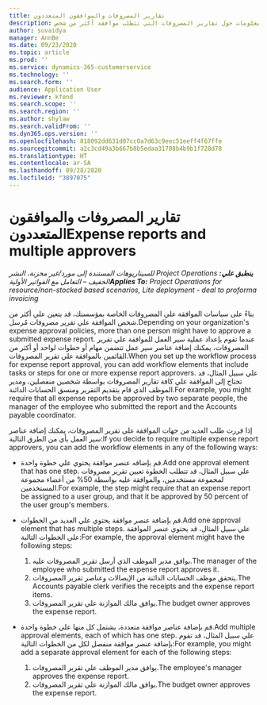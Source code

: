 ```yaml
---
title: تقارير المصروفات والموافقون المتعددون
description: يقدم هذا الموضوع معلومات حول تقارير المصروفات التي تتطلب موافقة أكثر من شخص.
author: suvaidya
manager: AnnBe
ms.date: 09/23/2020
ms.topic: article
ms.prod: ''
ms.service: dynamics-365-customerservice
ms.technology: ''
ms.search.form: ''
audience: Application User
ms.reviewer: kfend
ms.search.scope: ''
ms.search.region: ''
ms.author: shylaw
ms.search.validFrom: ''
ms.dyn365.ops.version: ''
ms.openlocfilehash: 818092dd631d07cc0a7d63c9eec51eeff4f67ffe
ms.sourcegitcommit: a2c3cd49a3b667b8b5edaa31788b4b9b1f728d78
ms.translationtype: HT
ms.contentlocale: ar-SA
ms.lasthandoff: 09/28/2020
ms.locfileid: "3897075"
---
```

# <a name="expense-reports-and-multiple-approvers"></a><span data-ttu-id="ddb7f-103">تقارير المصروفات والموافقون المتعددون</span><span class="sxs-lookup"><span data-stu-id="ddb7f-103">Expense reports and multiple approvers</span></span>

<span data-ttu-id="ddb7f-104">_**ينطبق علي:** ‏‫Project Operations للسيناريوهات المستندة إلى مورد/غير مخزنة‬، ‏‫النشر الخفيف – التعامل مع الفواتير الأولية‬_</span><span class="sxs-lookup"><span data-stu-id="ddb7f-104">_**Applies To:** Project Operations for resource/non-stocked based scenarios, Lite deployment - deal to proforma invoicing_</span></span>

<span data-ttu-id="ddb7f-105">بناءً على سياسات الموافقة علي المصروفات الخاصة بمؤسستك، قد يتعين علي أكثر من شخص الموافقة علي تقرير مصروفات مُرسل.</span><span class="sxs-lookup"><span data-stu-id="ddb7f-105">Depending on your organization's expense approval policies, more than one person might have to approve a submitted expense report.</span></span> <span data-ttu-id="ddb7f-106">عندما تقوم بإعداد عملية سير العمل للموافقة علي تقرير المصروفات، يمكنك إضافة عناصر سير عمل تتضمن مهام أو خطوات لواحد أو أكثر من القائمين بالموافقة علي تقرير المصروفات.</span><span class="sxs-lookup"><span data-stu-id="ddb7f-106">When you set up the workflow process for expense report approval, you can add workflow elements that include tasks or steps for one or more expense report approvers.</span></span> <span data-ttu-id="ddb7f-107">علي سبيل المثال، قد تحتاج إلى الموافقة علي كافة تقارير المصروفات بواسطة شخصين منفصلين، ومدير الموظف الذي قام بتقديم التقرير ومنسق الحسابات الدائنة.</span><span class="sxs-lookup"><span data-stu-id="ddb7f-107">For example, you might require that all expense reports be approved by two separate people, the manager of the employee who submitted the report and the Accounts payable coordinator.</span></span>

<span data-ttu-id="ddb7f-108">إذا قررت طلب العديد من جهات الموافقة علي تقرير المصروفات، يمكنك إضافة عناصر سير العمل بأي من الطرق التالية:</span><span class="sxs-lookup"><span data-stu-id="ddb7f-108">If you decide to require multiple expense report approvers, you can add the workflow elements in any of the following ways:</span></span>

- <span data-ttu-id="ddb7f-109">قم بإضافه عنصر موافقة يحتوي علي خطوة واحدة.</span><span class="sxs-lookup"><span data-stu-id="ddb7f-109">Add one approval element that has one step.</span></span> <span data-ttu-id="ddb7f-110">علي سبيل المثال، قد تتطلب الخطوة تعيين تقرير مصروفات لمجموعة مستخدمين، والموافقة عليه بواسطة 50% من أعضاء مجموعة المستخدمين.</span><span class="sxs-lookup"><span data-stu-id="ddb7f-110">For example, the step might require that an expense report be assigned to a user group, and that it be approved by 50 percent of the user group's members.</span></span>
- <span data-ttu-id="ddb7f-111">قم بإضافة عنصر موافقة يحتوي علي العديد من الخطوات.</span><span class="sxs-lookup"><span data-stu-id="ddb7f-111">Add one approval element that has multiple steps.</span></span> <span data-ttu-id="ddb7f-112">علي سبيل المثال، قد يحتوي عنصر الموافقة علي الخطوات التالية:</span><span class="sxs-lookup"><span data-stu-id="ddb7f-112">For example, the approval element might have the following steps:</span></span>

    1. <span data-ttu-id="ddb7f-113">يوافق مدير الموظف الذي أرسل تقرير المصروفات عليه.</span><span class="sxs-lookup"><span data-stu-id="ddb7f-113">The manager of the employee who submitted the expense report approves it.</span></span>
    2. <span data-ttu-id="ddb7f-114">يتحقق موظف الحسابات الدائنة من الإيصالات وعناصر تقرير المصروفات.</span><span class="sxs-lookup"><span data-stu-id="ddb7f-114">The Accounts payable clerk verifies the receipts and the expense report items.</span></span>
    3. <span data-ttu-id="ddb7f-115">يوافق مالك الموازنة علي تقرير المصروفات.</span><span class="sxs-lookup"><span data-stu-id="ddb7f-115">The budget owner approves the expense report.</span></span>

- <span data-ttu-id="ddb7f-116">قم بإضافة عناصر موافقة متعددة، يشتمل كل منها علي خطوة واحدة.</span><span class="sxs-lookup"><span data-stu-id="ddb7f-116">Add multiple approval elements, each of which has one step.</span></span> <span data-ttu-id="ddb7f-117">علي سبيل المثال، قد تقوم بإضافة عنصر موافقة منفصل لكل من الخطوات التالية:</span><span class="sxs-lookup"><span data-stu-id="ddb7f-117">For example, you might add a separate approval element for each of the following steps:</span></span>

    1. <span data-ttu-id="ddb7f-118">يوافق مدير الموظف علي تقرير المصروفات.</span><span class="sxs-lookup"><span data-stu-id="ddb7f-118">The employee's manager approves the expense report.</span></span>
    2. <span data-ttu-id="ddb7f-119">يوافق مالك الموازنة علي تقرير المصروفات.</span><span class="sxs-lookup"><span data-stu-id="ddb7f-119">The budget owner approves the expense report.</span></span>
